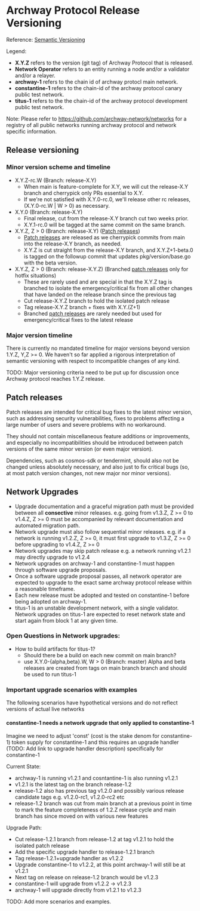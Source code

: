 # Archway Protocol Release Versioning

Reference: [Semantic Versioning](http://semver.org)

Legend:

- **X.Y.Z** refers to the version (git tag) of Archway Protocol that is released.
- **Network Operator** refers to an entity running a node and/or a validator and/or a relayer.
- **archway-1** refers to the chain id of archway protocl main network.
- **constantine-1** refers to the chain-id of the archway protocol canary public test network.
- **titus-1** refers to the the chain-id of the archway protocol development public test network.

Note: Please refer to https://github.com/archway-network/networks for a registry of all public networks running archway protocol
and network specific information.

## Release versioning

### Minor version scheme and timeline
- X.Y.Z-rc.W (Branch: release-X.Y)
  - When main is feature-complete for X.Y, we will cut the release-X.Y
    branch and cherrypick only PRs essential to X.Y.
  - If we're not satisfied with X.Y.0-rc.0, we'll release other rc releases,
    (X.Y.0-rc.W | W > 0) as necessary.
- X.Y.0 (Branch: release-X.Y)
  - Final release, cut from the release-X.Y branch cut two weeks prior.
  - X.Y.1-rc.0 will be tagged at the same commit on the same branch.
- X.Y.Z, Z > 0 (Branch: release-X.Y) ([Patch releases](#patch-releases))
  - [Patch releases](#patch-releases) are released as we cherrypick commits from main into
    the release-X.Y branch, as needed.
  - X.Y.Z is cut straight from the release-X.Y branch, and X.Y.Z+1-beta.0 is
    tagged on the followup commit that updates pkg/version/base.go with the beta
    version.
- X.Y.Z, Z > 0 (Branch: release-X.Y.Z) (Branched [patch releases](#patch-releases) only for hotfix situations)
  - These are rarely used and are special in that the X.Y.Z tag is branched to isolate
    the emergency/critical fix from all other changes that have landed on the
    release branch since the previous tag
  - Cut release-X.Y.Z branch to hold the isolated patch release
  - Tag release-X.Y.Z branch + fixes with X.Y.(Z+1)
  - Branched [patch releases](#patch-releases) are rarely needed but used for
    emergency/critical fixes to the latest release

### Major version timeline

There is currently no mandated timeline for major versions beyond version 1.Y.Z, Y,Z >= 0. We haven't so far applied a rigorous interpretation of semantic
versioning with respect to incompatible changes of any kind.

TODO: Major versioning criteria need to be put up for discussion once Archway protocol reaches 1.Y.Z release.

## Patch releases

Patch releases are intended for critical bug fixes to the latest minor version,
such as addressing security vulnerabilities, fixes to problems affecting a large
number of users and severe problems with no workaround.

They should not contain miscellaneous feature additions or improvements, and
especially no incompatibilities should be introduced between patch versions of
the same minor version (or even major version).

Dependencies, such as cosmos-sdk or tendermint, should also not be changed unless
absolutely necessary, and also just to fix critical bugs (so, at most patch
version changes, not new major nor minor versions).

## Network Upgrades

- Upgrade documentation and a graceful migration path must be provided between all **consective** minor releases.
  e.g. going from v1.3.Z, Z >= 0 to v1.4.Z, Z >= 0 must be accompanied by relevant documentation and automated migration path.
- Network upgrade must also follow sequential minor releases. e.g. if a network is running v1.2.Z, Z >= 0, it must first
  upgrade to v1.3.Z, Z >= 0 before upgrading to v1.4.Z, Z >= 0
- Network upgrades may skip patch release e.g. a network running v1.2.1 may directly upgrade to v1.2.4
- Network upgrades on archway-1 and constantine-1 must happen through software upgrade proposals.
- Once a software upgrade proposal passes, all network operator are expected to upgrade to the exact
  same archway protocol release within a reasonable timeframe.
- Each new release must be adopted and tested on constantine-1 before being adopted on archway-1.
- titus-1 is an unstable development network, with a single validator. Network upgrades on titus-1 are
  expected to reset network state and start again from block 1 at any given time.

### Open Questions in Network upgrades:

- How to build artifacts for titus-1?
  - Should there be a build on each new commit on main branch?
  - use X.Y.0-{alpha,beta}.W, W > 0 (Branch: master)
    Alpha and beta releases are created from tags on main branch branch and should be used to run titus-1

### Important upgrade scenarios with examples

The following scenarios have hypothetical versions and do not reflect versions of actual live networks

#### constantine-1 needs a network upgrade that only applied to constantine-1

Imagine we need to adjust 'const' (cost is the stake denom for constantine-1) token supply for constantine-1 and this requires an upgrade handler (TODO: Add link to upgrade handler description) specifically for constantine-1

Current State:

- archway-1 is running v1.2.1 and cosntantine-1 is also running v1.2.1
- v1.2.1 is the latest tag on the branch release-1.2
- release-1.2 also has previous tag v1.2.0 and possibly various release candidate tags e.g. v1.2.0-rc1, v1.2.0-rc2 etc
- release-1.2 branch was cut from main branch at a previous point in time to mark the feature completeness of 1.2.Z
  release cycle and main branch has since moved on with various new features

Upgrade Path:

- Cut release-1.2.1 branch from release-1.2 at tag v1.2.1 to hold the isolated patch release
- Add the specific upgrade handler to release-1.2.1 branch
- Tag release-1.2.1+upgrade handler as v1.2.2
- Upgrade constantine-1 to v1.2.2, at this point archway-1 will still be at v1.2.1
- Next tag on release on release-1.2 branch would be v1.2.3
- constantine-1 will upgrade from v1.2.2 -> v1.2.3
- archway-1 will upgrade directly from v1.2.1 to v1.2.3

TODO: Add more scenarios and examples.

